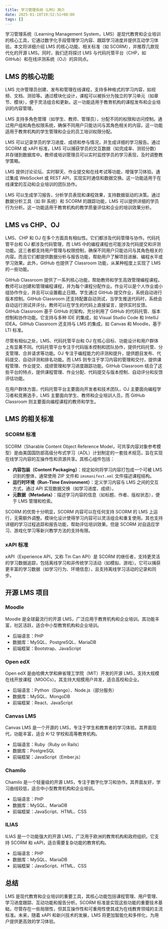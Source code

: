 ```yaml
---
title: 学习管理系统（LMS）简介
date: 2025-01-18T19:52:51+08:00
tags: []
---
```


学习管理系统（Learning Management System，LMS）是现代教育和企业培训的核心工具，它通过数字化手段管理学习内容、跟踪学习进度并提供互动学习体验。本文将详细介绍 LMS 的核心功能、相关标准（如 SCORM），并推荐几款现代化的开源 LMS。同时，我们还将探讨 LMS 与代码托管平台（CHP，如 GitHub）和在线评测系统（OJ）的异同点。

## LMS 的核心功能

LMS 允许管理员创建、发布和管理在线课程，支持多种格式的学习内容，如视频、文档、测验等。通过模块化设计，课程可以被拆分为独立的学习单元（如章节、模块），便于灵活组合和更新。这一功能适用于教育机构的课程发布和企业培训的内容管理。

LMS 支持多角色管理（如学生、教师、管理员），分配不同的权限和访问控制。通过用户组和角色权限系统，确保不同用户只能访问与其角色相关的内容。这一功能适用于教育机构的学生管理和企业的员工培训权限分配。

LMS 可以记录学员的学习进度、成绩和参与情况，并生成详细的学习报告。通过 SCORM 或 xAPI 标准，LMS 可以捕获学员的交互数据（如完成率、测验分数）并存储到数据库中。教师或培训管理员可以实时监控学员的学习表现，及时调整教学策略。

LMS 提供讨论论坛、实时聊天、作业提交和在线考试等功能，增强学习体验。通过集成 WebSocket 或 REST API，实现实时通信和数据交换。这一功能适用于在线课堂的互动和企业培训的团队协作。

LMS 可以生成学习报告，分析学员表现和课程效果，支持数据驱动的决策。通过数据分析工具（如 BI 系统）和 SCORM 的跟踪功能，LMS 可以提供详细的学员行为分析。这一功能适用于教育机构的教学质量评估和企业的培训效果分析。

## LMS vs CHP、OJ

LMS、CHP 和 OJ 在多个方面具有相似性。它们都涉及代码管理与协作。代码托管平台和 OJ 都涉及代码管理，而 LMS 中的编程课程也可能涉及代码提交和评测功能。这三者都支持用户管理与权限控制，确保不同用户只能访问与其角色相关的内容。而且它们都提供数据分析与报告功能，帮助用户了解项目进展、编程水平或学习效果。此外，GitHub 也提供了 Classroom 功能，从某种程度上实现了 LMS 的一些功能。

GitHub Classroom 提供了一系列核心功能，帮助教师和学生高效管理编程课程。教师可以创建和管理编程课程，并为每个课程分配作业。作业可以是个人作业或小组协作作业，并且可以设置截止日期。学生通过 GitHub 提交作业，系统自动进行版本控制。GitHub Classroom 还支持配置自动测试，当学生推送代码时，系统会自动运行测试并评分。教师可以在学生的代码上直接留言，提供实时反馈。GitHub Classroom 基于 GitHub 的架构，充分利用了 GitHub 的代码托管、版本控制和协作功能。它支持与多种 IDE 的集成，如 Visual Studio Code 和 IntelliJ IDEA。GitHub Classroom 还支持与 LMS 的集成，如 Canvas 和 Moodle，基于 LTI 标准。

尽管有相似之处，LMS、代码托管平台和 OJ 在核心目标、功能设计和用户群体上有显著不同。代码托管平台专注于代码版本控制和团队协作，提供代码托管、分支管理、合并请求等功能。OJ 专注于编程能力的评测和提升，提供题目发布、代码提交、自动评测和排名功能。而 LMS 则专注于学习内容的管理和交付，提供课程管理、作业提交、成绩管理和学习进度跟踪功能。GitHub Classroom 结合了这些平台的特点，提供课程管理、作业分配、代码提交与版本控制、自动评分和反馈评估功能。

在用户群体方面，代码托管平台主要面向开发者和技术团队，OJ 主要面向编程学习者和竞赛选手，LMS 主要面向学生、教师和企业培训人员，而 GitHub Classroom 则主要面向编程课程的教师和学生。

## LMS 的相关标准

### SCORM 标准

SCORM（Sharable Content Object Reference Model，可共享内容对象参考模型）是由美国国防部高级分布式学习（ADL）计划制定的一套技术规范，旨在实现在线学习内容的互操作性和资源共享。其核心组件包括：

- **内容包装（Content Packaging）**：规定如何将学习内容打包成一个可被 LMS 识别的整体，通常使用 ZIP 文件和 `imsmanifest.xml` 文件描述课程结构。
- **运行时环境（Run-Time Environment）**：定义学习内容与 LMS 之间的交互方式，通过 API 实现数据交换（如学习进度、成绩）。
- **元数据（Metadata）**：描述学习内容的信息（如标题、作者、版权状态），便于 LMS 管理和检索。

SCORM 的优势十分明显，SCORM 内容可以在任何支持 SCORM 的 LMS 上运行，无需额外调整。模块化设计使得学习内容可以灵活组合和重复使用。其也支持详细的学习过程追踪和报告功能，帮助评估培训效果。但是 SCORM 对自适应学习、游戏化学习等新兴教学方法的支持有限。

### xAPI 标准

xAPI（Experience API，又称 Tin Can API）是 SCORM 的继任者，支持更灵活的学习数据追踪，包括离线学习和非传统学习活动（如模拟、游戏）。它可以捕获更丰富的学习数据（如学习行为、环境信息），且支持离线学习活动的记录和同步。

## 开源 LMS 项目

### Moodle

Moodle 是全球最流行的开源 LMS，广泛应用于教育机构和企业培训。其功能丰富，社区活跃，适合中小型教育机构和企业培训。

- 后端语言：PHP
- 数据库：MySQL、PostgreSQL、MariaDB
- 前端框架：Bootstrap、JavaScript

### Open edX

Open edX 是由哈佛大学和麻省理工学院（MIT）开发的开源 LMS，支持大规模在线开放课程（MOOCs）。其支持大规模用户并发，适合高校和企业。

- 后端语言：Python（Django）、Node.js（部分服务）
- 数据库：MySQL、MongoDB
- 前端框架：React、JavaScript

### Canvas LMS

Canvas LMS 是一个开源的 LMS，专注于学生和教育者的学习体验。其界面现代，功能丰富，适合 K-12 学校和高等教育机构。

- 后端语言：Ruby（Ruby on Rails）
- 数据库：PostgreSQL
- 前端框架：JavaScript（Ember.js）

### Chamilo

Chamilo 是一个轻量级的开源 LMS，专注于数字化学习和协作。其界面友好，学习曲线较低，适合中小型教育机构和企业培训。

- 后端语言：PHP
- 数据库：MySQL、MariaDB
- 前端框架：JavaScript、HTML、CSS

### ILIAS

ILIAS 是一个功能强大的开源 LMS，广泛用于欧洲的教育机构和政府组织。它支持 SCORM 和 xAPI，适合需要复杂功能的教育机构。

- 后端语言：PHP
- 数据库：MySQL、MariaDB
- 前端框架：JavaScript、HTML、CSS

## 总结

LMS 是现代教育和企业培训的重要工具，其核心功能包括课程管理、用户管理、学习进度跟踪、互动功能和报告分析。SCORM 标准是实现这些功能的重要技术基础，尽管存在一些局限性，但其互操作性和可重用性使其成为在线教育领域的主流标准。未来，随着 xAPI 和新兴技术的发展，LMS 将更加智能化和多样化，为用户提供更高效的学习体验。
